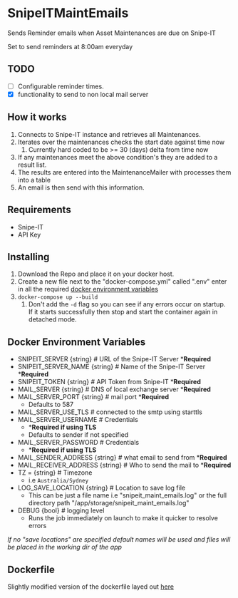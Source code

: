 # SnipeITMaintEmails
Sends Reminder emails when Asset Maintenances are due on Snipe-IT

Set to send reminders at 8:00am everyday

## TODO
- [ ] Configurable reminder times.
- [x] functionality to send to non local mail server

## How it works
1. Connects to Snipe-IT instance and retrieves all Maintenances.
2. Iterates over the maintenances checks the start date against time now
   1. Currently hard coded to be >= 30 (days) delta from time now
3. If any maintenances meet the above condition's they are added to a result list.
4. The results are entered into the MaintenanceMailer with processes them into a table
5. An email is then send with this information.   

## Requirements
- Snipe-IT
- API Key

## Installing
1. Download the Repo and place it on your docker host.
1. Create a new file next to the "docker-compose.yml" called ".env" enter in all the required [docker environment variables](#docker-environment-variables)
1. `docker-compose up --build`
   1. Don't add the `-d` flag so you can see if any errors occur on startup.\
   If it starts successfully then stop and start the container again in detached mode.

## Docker Environment Variables
- SNIPEIT_SERVER {string} # URL of the Snipe-IT Server ***Required**
- SNIPEIT_SERVER_NAME {string} # Name of the Snipe-IT Server ***Required**
- SNIPEIT_TOKEN {string} # API Token from Snipe-IT ***Required**
- MAIL_SERVER {string} # DNS of local exchange server ***Required**
- MAIL_SERVER_PORT {string} # mail port ***Required**
    - Defaults to 587
- MAIL_SERVER_USE_TLS # connected to the smtp using starttls
- MAIL_SERVER_USERNAME # Credentials
    - ***Required if using TLS**
    - Defaults to sender if not specified
- MAIL_SERVER_PASSWORD # Credentials
    - ***Required if using TLS**
- MAIL_SENDER_ADDRESS {string} # what email to send from ***Required**
- MAIL_RECEIVER_ADDRESS {string} # Who to send the mail to ***Required**
- TZ = {string} # Timezone
    - i.e `Australia/Sydney`
- LOG_SAVE_LOCATION {string} # Location to save log file
    - This can be just a file name i.e "snipeit_maint_emails.log" or the full directory path "/app/storage/snipeit_maint_emails.log"
 - DEBUG {bool} # logging level
    - Runs the job immediately on launch to make it quicker to resolve errors

 _If no "save locations" are specified default names will be used and files will be placed in the working dir of the app_   

## Dockerfile
Slightly modified version of the dockerfile layed out [here](https://www.kevin-messer.net/how-to-create-a-small-and-secure-container-for-your-python-applications/)